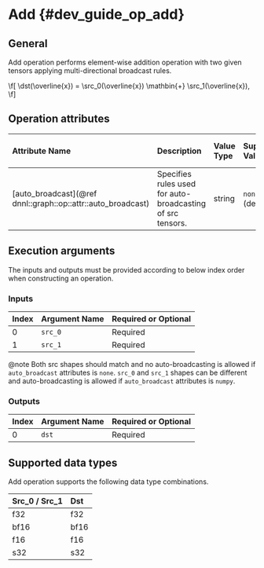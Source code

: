 Add {#dev_guide_op_add}
=======================

## General

Add operation performs element-wise addition operation with two given tensors
applying multi-directional broadcast rules.

\f[
    \dst(\overline{x}) =
        \src_0(\overline{x}) \mathbin{+} \src_1(\overline{x}),
\f]

## Operation attributes

| Attribute Name                                               | Description                                                | Value Type | Supported Values         | Required or Optional |
|:-------------------------------------------------------------|:-----------------------------------------------------------|:-----------|:-------------------------|:---------------------|
| [auto_broadcast](@ref dnnl::graph::op::attr::auto_broadcast) | Specifies rules used for auto-broadcasting of src tensors. |string      |`none`, `numpy` (default) | Optional             |

## Execution arguments

The inputs and outputs must be provided according to below index order when
constructing an operation.

### Inputs

| Index | Argument Name | Required or Optional |
|:------|:--------------|:---------------------|
| 0     | `src_0`       | Required             |
| 1     | `src_1`       | Required             |

@note Both src shapes should match and no auto-broadcasting is allowed if
`auto_broadcast` attributes is `none`. `src_0` and `src_1` shapes can be
different and auto-broadcasting is allowed if `auto_broadcast` attributes is
`numpy`.

### Outputs

| Index | Argument Name | Required or Optional |
|:------|:--------------|:---------------------|
| 0     | `dst`         | Required             |

## Supported data types

Add operation supports the following data type combinations.

| Src_0 / Src_1 | Dst  |
|:--------------|:-----|
| f32           | f32  |
| bf16          | bf16 |
| f16           | f16  |
| s32           | s32  |